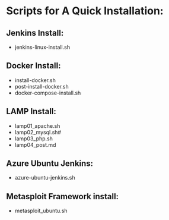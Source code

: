 # Scripts for A Quick Installation:
## Jenkins Install:
- jenkins-linux-install.sh

## Docker Install:
- install-docker.sh
- post-install-docker.sh
- docker-compose-install.sh

## LAMP Install:
- lamp01_apache.sh
- lamp02_mysql.sh#
- lamp03_php.sh
- lamp04_post.md

## Azure Ubuntu Jenkins:
- azure-ubuntu-jenkins.sh

## Metasploit Framework install:
- metasploit_ubuntu.sh
